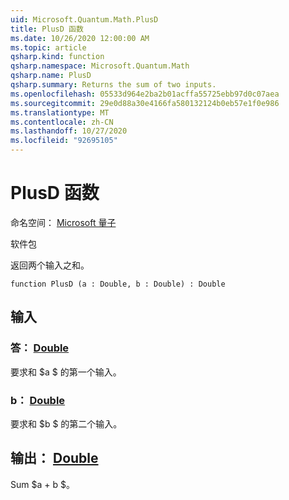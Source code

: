 ```yaml
---
uid: Microsoft.Quantum.Math.PlusD
title: PlusD 函数
ms.date: 10/26/2020 12:00:00 AM
ms.topic: article
qsharp.kind: function
qsharp.namespace: Microsoft.Quantum.Math
qsharp.name: PlusD
qsharp.summary: Returns the sum of two inputs.
ms.openlocfilehash: 05533d964e2ba2b01acffa55725ebb97d0c07aea
ms.sourcegitcommit: 29e0d88a30e4166fa580132124b0eb57e1f0e986
ms.translationtype: MT
ms.contentlocale: zh-CN
ms.lasthandoff: 10/27/2020
ms.locfileid: "92695105"
---
```

# <a name="plusd-function"></a>PlusD 函数

命名空间： [Microsoft 量子](xref:Microsoft.Quantum.Math)

软件包 [](https://nuget.org/packages/)


返回两个输入之和。

```qsharp
function PlusD (a : Double, b : Double) : Double
```


## <a name="input"></a>输入

### <a name="a--double"></a>答： [Double](xref:microsoft.quantum.lang-ref.double)

要求和 $a $ 的第一个输入。


### <a name="b--double"></a>b： [Double](xref:microsoft.quantum.lang-ref.double)

要求和 $b $ 的第二个输入。



## <a name="output--double"></a>输出： [Double](xref:microsoft.quantum.lang-ref.double)

Sum $a + b $。